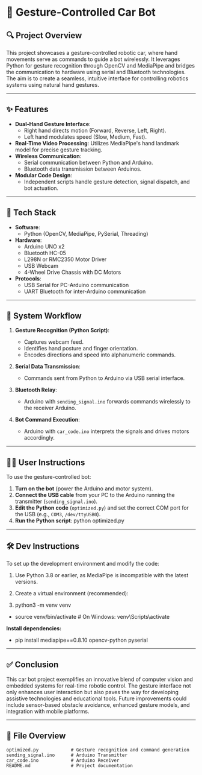 # 🚗 Gesture-Controlled Car Bot

## 🔍 Project Overview

This project showcases a gesture-controlled robotic car, where hand movements serve as commands to guide a bot wirelessly. It leverages Python for gesture recognition through OpenCV and MediaPipe and bridges the communication to hardware using serial and Bluetooth technologies. The aim is to create a seamless, intuitive interface for controlling robotics systems using natural hand gestures.

---

## ✨ Features

- **Dual-Hand Gesture Interface**:
  - Right hand directs motion (Forward, Reverse, Left, Right).
  - Left hand modulates speed (Slow, Medium, Fast).
- **Real-Time Video Processing**: Utilizes MediaPipe's hand landmark model for precise gesture tracking.
- **Wireless Communication**:
  - Serial communication between Python and Arduino.
  - Bluetooth data transmission between Arduinos.
- **Modular Code Design**:
  - Independent scripts handle gesture detection, signal dispatch, and bot actuation.

---

## 🧰 Tech Stack

- **Software**:
  - Python (OpenCV, MediaPipe, PySerial, Threading)
- **Hardware**:
  - Arduino UNO x2
  - Bluetooth HC-05
  - L298N or RMC2350 Motor Driver
  - USB Webcam
  - 4-Wheel Drive Chassis with DC Motors
- **Protocols**:
  - USB Serial for PC-Arduino communication
  - UART Bluetooth for inter-Arduino communication

---

## 🔁 System Workflow

1. **Gesture Recognition (Python Script)**:
   - Captures webcam feed.
   - Identifies hand posture and finger orientation.
   - Encodes directions and speed into alphanumeric commands.

2. **Serial Data Transmission**:
   - Commands sent from Python to Arduino via USB serial interface.

3. **Bluetooth Relay**:
   - Arduino with `sending_signal.ino` forwards commands wirelessly to the receiver Arduino.

4. **Bot Command Execution**:
   - Arduino with `car_code.ino` interprets the signals and drives motors accordingly.

---

## 🧑‍💻 User Instructions

To use the gesture-controlled bot:

1. **Turn on the bot** (power the Arduino and motor system).
2. **Connect the USB cable** from your PC to the Arduino running the transmitter (`sending_signal.ino`).
3. **Edit the Python code** (`optimized.py`) and set the correct COM port for the USB (e.g., `COM3`, `/dev/ttyUSB0`).
4. **Run the Python script**: python optimized.py

---

## 🛠️ Dev Instructions

To set up the development environment and modify the code:

1. Use Python 3.8 or earlier, as MediaPipe is incompatible with the latest versions.

2. Create a virtual environment (recommended):

3. python3 -m venv venv
- source venv/bin/activate   # On Windows: venv\Scripts\activate

**Install dependencies:**
- pip install mediapipe==0.8.10 opencv-python pyserial

---

## ✅ Conclusion

This car bot project exemplifies an innovative blend of computer vision and embedded systems for real-time robotic control. The gesture interface not only enhances user interaction but also paves the way for developing assistive technologies and educational tools. Future improvements could include sensor-based obstacle avoidance, enhanced gesture models, and integration with mobile platforms.

---

## 📂 File Overview

```plaintext
optimized.py            # Gesture recognition and command generation
sending_signal.ino      # Arduino Transmitter
car_code.ino            # Arduino Receiver
README.md               # Project documentation


